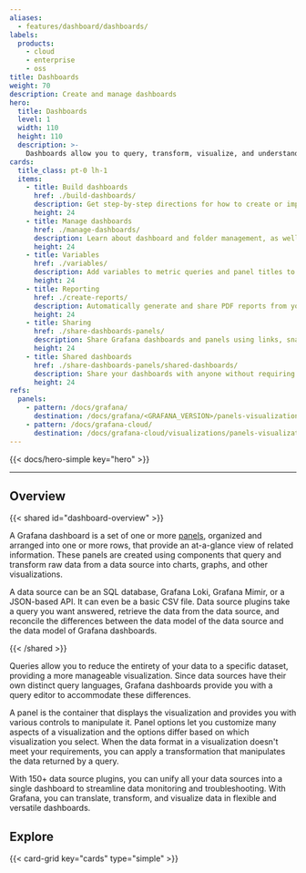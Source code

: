 ```yaml
---
aliases:
  - features/dashboard/dashboards/
labels:
  products:
    - cloud
    - enterprise
    - oss
title: Dashboards
weight: 70
description: Create and manage dashboards
hero:
  title: Dashboards
  level: 1
  width: 110
  height: 110
  description: >-
    Dashboards allow you to query, transform, visualize, and understand your data no matter where it's stored.
cards:
  title_class: pt-0 lh-1
  items:
    - title: Build dashboards
      href: ./build-dashboards/
      description: Get step-by-step directions for how to create or import your first dashboard and modify dashboard settings. Learn about reusable library panels, dashboard links, annotations, and dashboard JSON.
      height: 24
    - title: Manage dashboards
      href: ./manage-dashboards/
      description: Learn about dashboard and folder management, as well as generative AI features for dashboards.
      height: 24
    - title: Variables
      href: ./variables/
      description: Add variables to metric queries and panel titles to create interactive and dynamic dashboards.
      height: 24
    - title: Reporting
      href: ./create-reports/
      description: Automatically generate and share PDF reports from your Grafana dashboards.
      height: 24
    - title: Sharing
      href: ./share-dashboards-panels/
      description: Share Grafana dashboards and panels using links, snapshots, embeds, and exports.
      height: 24
    - title: Shared dashboards
      href: ./share-dashboards-panels/shared-dashboards/
      description: Share your dashboards with anyone without requiring access to your Grafana organization.
      height: 24
refs:
  panels:
    - pattern: /docs/grafana/
      destination: /docs/grafana/<GRAFANA_VERSION>/panels-visualizations/panel-overview/
    - pattern: /docs/grafana-cloud/
      destination: /docs/grafana-cloud/visualizations/panels-visualizations/panel-overview/
---
```


{{< docs/hero-simple key="hero" >}}

---

## Overview

{{< shared id="dashboard-overview" >}}

A Grafana dashboard is a set of one or more [panels](ref:panels), organized and arranged into one or more rows, that provide an at-a-glance view of related information. These panels are created using components that query and transform raw data from a data source into charts, graphs, and other visualizations.

A data source can be an SQL database, Grafana Loki, Grafana Mimir, or a JSON-based API. It can even be a basic CSV file. Data source plugins take a query you want answered, retrieve the data from the data source, and reconcile the differences between the data model of the data source and the data model of Grafana dashboards.

{{< /shared >}}

Queries allow you to reduce the entirety of your data to a specific dataset, providing a more manageable visualization. Since data sources have their own distinct query languages, Grafana dashboards provide you with a query editor to accommodate these differences.

A panel is the container that displays the visualization and provides you with various controls to manipulate it. Panel options let you customize many aspects of a visualization and the options differ based on which visualization you select. When the data format in a visualization doesn't meet your requirements, you can apply a transformation that manipulates the data returned by a query.

With 150+ data source plugins, you can unify all your data sources into a single dashboard to streamline data monitoring and troubleshooting. With Grafana, you can translate, transform, and visualize data in flexible and versatile dashboards.

## Explore

{{< card-grid key="cards" type="simple" >}}
